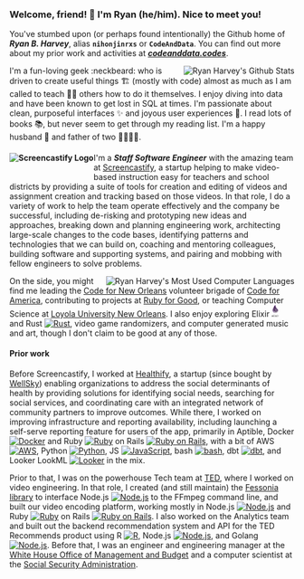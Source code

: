 ### Welcome, friend! :wave: I'm Ryan (he/him). Nice to meet you!

You've stumbed upon (or perhaps found intentionally) the Github home of **_Ryan B. Harvey_**, alias **`nihonjinrxs`** or **`CodeAndData`**. You can find out more about my prior work and activities at **_[codeanddata.codes](https://codeanddata.codes)_**.

<picture align="right">
<source 
  srcset="https://github-readme-stats.vercel.app/api?username=nihonjinrxs&theme=tokyonight&show_icons=true&count_private=true"
  media="(prefers-color-scheme: dark)"
  alt="Ryan Harvey's Github Stats"
/>
<source
  srcset="https://github-readme-stats.vercel.app/api?username=nihonjinrxs&theme=vue&show_icons=true&count_private=true"
  media="(prefers-color-scheme: light), (prefers-color-scheme: no-preference)"
  alt="Ryan Harvey's Github Stats"
/>
<img align="right" src="https://github-readme-stats.vercel.app/api?username=nihonjinrxs&theme=tokyonight&show_icons=true&count_private=true" alt="Ryan Harvey's Github Stats"/>
</picture>

I'm a fun-loving geek :neckbeard: who is driven to create useful things 🏗️ (mostly with code) almost as much as I am called to teach 👨‍🏫 others how to do it themselves. I enjoy diving into data and have been known to get lost in SQL at times. I'm passionate about clean, purposeful interfaces ✨ and joyous user experiences 🥰. I read lots of books :books:, but never seem to get through my reading list. I'm a happy husband 💑 and father of two 👨‍👩‍👧‍👦.

#### <a href="https://www.screencastify.com/"><img align="left" height="35" alt="Screencastify Logo" src="https://assets-global.website-files.com/60a542fbe956e055e9d41cff/60a5bf4dffac65edc12c6be8_logo.svg"/></a>
I'm a **_Staff Software Engineer_** with the amazing team at [Screencastify](https://screencastify.com), a startup helping to make video-based instruction easy for teachers and school districts by providing a suite of tools for creation and editing of videos and assignment creation and tracking based on those videos. In that role, I do a variety of work to help the team operate effectively and the company be successful, including de-risking and prototyping new ideas and approaches, breaking down and planning engineering work, architecting large-scale changes to the code bases, identifying patterns and technologies that we can build on, coaching and mentoring colleagues, building software and supporting systems, and pairing and mobbing with fellow engineers to solve problems.

<img align="right" src="https://github-readme-stats.vercel.app/api/top-langs?username=nihonjinrxs&theme=tokyonight&langs_count=6&layout=compact&count_private=true&hide=HTML,CSS,C%23" alt="Ryan Harvey's Most Used Computer Languages"/>

On the side, you might find me leading the [Code for New Orleans](https://codeforneworleans.org) volunteer brigade of [Code for America](https://codeforamerica.org), contributing to projects at [Ruby for Good](https://rubyforgood.org/), or teaching Computer Science at [Loyola University New Orleans](https://www.loyno.edu/academics/colleges/college-arts-sciences/computer-science). I also enjoy exploring Elixir <a href="https://elixir-lang.org" title="Elixir"><img src="https://github.com/elixir-lang/elixir-lang.github.com/blob/main/downloads/logos/elixir-vertical.png" alt="Elixir" width="12px" height="21px"></a> and Rust <a href="https://www.rust-lang.org/" title="Rust"><img src="https://github.com/tomchen/stack-icons/blob/master/logos/rust.svg" alt="Rust" width="21px" height="21px"></a>, video game randomizers, and computer generated music and art, though I don't claim to be good at any of those.

#### **Prior work**

Before Screencastify, I worked at [Healthify](https://healthify.us), a startup (since bought by [WellSky](https://wellsky.com)) enabling organizations to address the social determinants of health by providing solutions for identifying social needs, searching for social services, and coordinating care with an integrated network of community partners to improve outcomes. While there, I worked on improving infrastructure and reporting availability, including launching a self-serve reporting feature for users of the app, primarily in Aptible, Docker <a href="https://www.docker.com/" title="Docker"><img src="https://github.com/tomchen/stack-icons/blob/master/logos/docker-icon.svg" alt="Docker" width="21px" height="21px"></a> and Ruby <a href="https://www.ruby-lang.org/" title="Ruby"><img src="https://github.com/tomchen/stack-icons/blob/master/logos/ruby.svg" alt="Ruby" width="21px" height="21px"></a> on Rails <a href="https://rubyonrails.org/" title="Ruby on Rails"><img src="https://github.com/tomchen/stack-icons/blob/master/logos/rails.svg" alt="Ruby on Rails" width="21px" height="21px"></a>, with a bit of AWS <a href="https://aws.amazon.com/" title="Amazon Web Services (AWS)"><img src="https://github.com/tomchen/stack-icons/blob/master/logos/aws.svg" alt="AWS" width="21px" height="21px"></a>, Python <a href="https://www.python.org/" title="Python"><img src="https://github.com/tomchen/stack-icons/blob/master/logos/python.svg" alt="Python" width="21px" height="21px"></a>, JS <a href="https://developer.mozilla.org/en-US/docs/Web/JavaScript" title="JavaScript"><img src="https://github.com/tomchen/stack-icons/blob/master/logos/javascript.svg" alt="JavaScript" width="21px" height="21px"></a>, bash <a href="https://www.gnu.org/software/bash/" title="bash"><img src="https://github.com/tomchen/stack-icons/blob/master/logos/bash.svg" alt="bash" width="21px" height="21px"></a>, dbt <a href="https://docs.getdbt.com/" title="dbt"><img src="https://d33wubrfki0l68.cloudfront.net/b8dc46ef553c76847d944665fe5cebdea2e86542/83803/img/dbt-logo-light.svg" alt="dbt" width="21px" height="21px"></a>, and Looker LookML <a href="https://www.looker.com/" title="Looker"><img src="https://github.com/tomchen/stack-icons/blob/master/logos/looker.svg" alt="Looker" width="21px" height="21px"></a> in the mix.

Prior to that, I was on the powerhouse Tech team at [TED](https://www.ted.com), where I worked on video engineering. In that role, I created (and still maintain) the [Fessonia library](https://npmjs.com/package/@tedconf/fessonia) to interface Node.js <a href="https://nodejs.org/" title="Node.js"><img src="https://github.com/tomchen/stack-icons/blob/master/logos/nodejs-icon.svg" alt="Node.js" width="21px" height="21px"></a> to the FFmpeg command line, and built our video encoding platform, working mostly in Node.js <a href="https://nodejs.org/" title="Node.js"><img src="https://github.com/tomchen/stack-icons/blob/master/logos/nodejs-icon.svg" alt="Node.js" width="21px" height="21px"></a> and Ruby <a href="https://www.ruby-lang.org/" title="Ruby"><img src="https://github.com/tomchen/stack-icons/blob/master/logos/ruby.svg" alt="Ruby" width="21px" height="21px"></a> on Rails <a href="https://rubyonrails.org/" title="Ruby on Rails"><img src="https://github.com/tomchen/stack-icons/blob/master/logos/rails.svg" alt="Ruby on Rails" width="21px" height="21px"></a>. I also worked on the Analytics team and built out the backend recommendation system and API for the TED Recommends product using R <a href="https://www.r-project.org/" title="R"><img src="https://github.com/tomchen/stack-icons/blob/master/logos/r-lang.svg" alt="R" width="21px" height="21px"></a>, Node.js <a href="https://nodejs.org/" title="Node.js"><img src="https://github.com/tomchen/stack-icons/blob/master/logos/nodejs-icon.svg" alt="Node.js" width="21px" height="21px"></a>, and Golang <a href="https://golang.google.com/" title="Golang"><img src="https://github.com/tomchen/stack-icons/blob/master/logos/go.svg" alt="Node.js" width="21px" height="21px"></a>. Before that, I was an engineer and engineering manager at the [White House Office of Management and Budget](https://www.whitehouse.gov/omb/) and a computer scientist at the [Social Security Administration](https://socialsecurity.gov).

<!--
**nihonjinrxs/nihonjinrxs** is a ✨ _special_ ✨ repository because its `README.md` (this file) appears on your GitHub profile.

Here are some ideas to get you started:

- 🔭 I’m currently working on ...
- 🌱 I’m currently learning ...
- 👯 I’m looking to collaborate on ...
- 🤔 I’m looking for help with ...
- 💬 Ask me about ...
- 📫 How to reach me: ...
- 😄 Pronouns: ...
- ⚡ Fun fact: ...
-->

